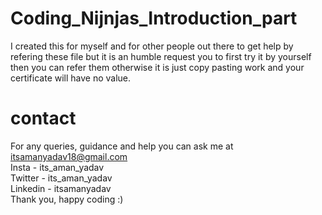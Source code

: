 # Coding_Nijnjas_Introduction_part
I created this for myself and for other people out there to get help by refering these file but it is an humble request you to first try it by yourself then you can refer them otherwise it is just copy pasting work and your certificate will have no value.

# contact
For any queries, guidance and help you can ask me at itsamanyadav18@gmail.com <br />
Insta - its_aman_yadav <br />
Twitter - its_aman_yadav <br />
Linkedin - itsamanyadav <br />
Thank you, happy coding :)
